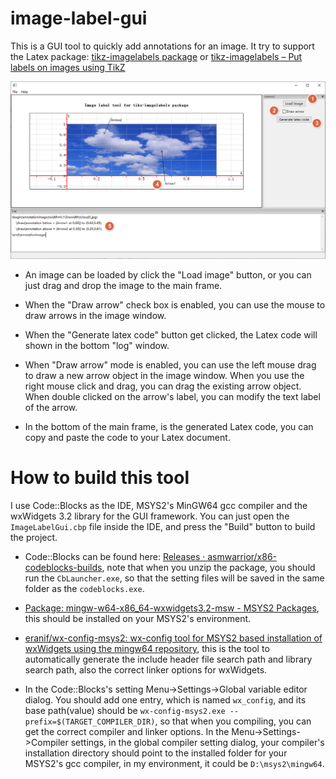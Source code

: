 # image-label-gui

This is a GUI tool to quickly add annotations for an image. It try to support the Latex package: [tikz-imagelabels package](https://github.com/tcpluess/tikz-imagelabels) or [tikz-imagelabels – Put labels on images using TikZ](https://ctan.org/pkg/tikz-imagelabels?lang=en)

![main frame of the software](image/software-main-frame.png)

* An image can be loaded by click the "Load image" button, or you can just drag and drop the image to the main frame.

* When the "Draw arrow" check box is enabled, you can use the mouse to draw arrows in the image window.

* When the "Generate latex code" button get clicked, the Latex code will shown in the bottom "log" window.

* When "Draw arrow" mode is enabled, you can use the left mouse drag to draw a new arrow object in the image window. When you use the right mouse click and drag, you can drag the existing arrow object. When double clicked on the arrow's label, you can modify the text label of the arrow.

* In the bottom of the main frame, is the generated Latex code, you can copy and paste the code to your Latex document.

# How to build this tool

I use Code::Blocks as the IDE, MSYS2's MinGW64 gcc compiler and the wxWidgets 3.2 library for the GUI framework. You can just open the `ImageLabelGui.cbp` file inside the IDE, and press the "Build" button to build the project.

* Code::Blocks can be found here: [Releases · asmwarrior/x86-codeblocks-builds](https://github.com/asmwarrior/x86-codeblocks-builds/releases), note that when you unzip the package, you should run the `CbLauncher.exe`, so that the setting files will be saved in the same folder as the `codeblocks.exe`.

* [Package: mingw-w64-x86_64-wxwidgets3.2-msw - MSYS2 Packages](https://packages.msys2.org/packages/mingw-w64-x86_64-wxwidgets3.2-msw), this should be installed on your MSYS2's environment.

* [eranif/wx-config-msys2: wx-config tool for MSYS2 based installation of wxWidgets using the mingw64 repository](https://github.com/eranif/wx-config-msys2), this is the tool to automatically generate the include header file search path and library search path, also the correct linker options for wxWidgets.

* In the Code::Blocks's setting Menu->Settings->Global variable editor dialog. You should add one entry, which is named `wx_config`, and its base path(value) should be `wx-config-msys2.exe --prefix=$(TARGET_COMPILER_DIR)`, so that when you compiling, you can get the correct compiler and linker options. In the Menu->Settings->Compiler settings, in the global compiler setting dialog, your compiler's installation directory should point to the installed folder for your MSYS2's gcc compiler, in my environment, it could be `D:\msys2\mingw64`.